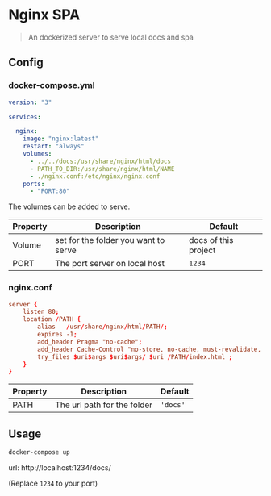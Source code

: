 # Nginx SPA

> An dockerized server to serve local docs and spa

## Config

### docker-compose.yml

```yml
version: "3"

services:

  nginx:
    image: "nginx:latest"
    restart: "always"
    volumes:
      - ../../docs:/usr/share/nginx/html/docs
      - PATH_TO_DIR:/usr/share/nginx/html/NAME
      - ./nginx.conf:/etc/nginx/nginx.conf
    ports:
      - "PORT:80"
```

The volumes can be added to serve.

|Property|Description                         |Default|
|--------|------------------------------------|--------------------|
|Volume  |set for the folder you want to serve|docs of this project|
|PORT    |The port server on local host       |`1234`              |

### nginx.conf

```conf
server {
    listen 80;
    location /PATH {
        alias   /usr/share/nginx/html/PATH/;
        expires -1;
        add_header Pragma "no-cache";
        add_header Cache-Control "no-store, no-cache, must-revalidate, post-check=0, pre-check=0";
        try_files $uri$args $uri$args/ $uri /PATH/index.html ;
    }
}
```

|Property|Description                 |Default |
|--------|----------------------------|--------|
|PATH    |The url path for the folder |`'docs'`|


## Usage

```bash
docker-compose up
```

url: 
http://localhost:1234/docs/

(Replace `1234` to your port)
